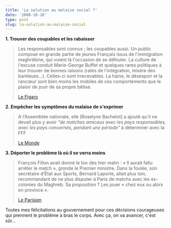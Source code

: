 ```yaml
---
title: 'La solution au malaise social ?'
date: '2008-10-16'
type: post
slug: la-solution-au-malaise-social
---
```


**1\. Trouver des coupables et les rabaisser**

> Les responsables sont connus&nbsp;; les coupables aussi. Un public composé en grande partie de jeunes Français issus de l'immigration maghrébine, qui voient là l'occasion de se défouler. La culture de l'excuse conduit Marie-George Buffet et quelques rares politiques à leur trouver de bonnes raisons (ratés de l'intégration, misère des banlieues…). Celles-ci sont irrecevables. La haine, le désespoir et la rancœur sont bien moins les mobiles de ces comportements que le plaisir de jouir de sa propre bêtise.
>
> [Le Figaro](http://www.lefigaro.fr/debats/2008/10/16/01005-20081016ARTFIG00018-un-match-des-sifflets-et-une-faute-.php)</p>

**2\. Empêcher les symptômes du malaise de s'exprimer**

> A l'Assemblée nationale, elle [Roselyne Bachelot] a ajouté qu'il ne devait plus y avoir _"de matches amicaux avec les pays responsables, avec les pays concernés, pendant une période"_ à déterminer avec la FFF
>
> [Le Monde](http://www.lemonde.fr/sport/article/2008/10/15/marseillaise-sifflee-le-match-aurait-du-etre-interrompu-selon-francois-fillon_1106925_3242.html)

**3\. Déporter le problème là où il se verra moins**

> François Fillon avait donné le ton dès hier matin&nbsp;: «&nbsp;Il aurait fallu arrêter le match&nbsp;», gronde le Premier ministre. Dans la foulée, son secrétaire d’État aux Sports, Bernard Laporte, allait plus loin, recommandant de ne plus disputer à Paris de matchs avec les ex-colonies du Maghreb. Sa proposition&nbsp;? Les jouer «&nbsp;chez eux ou alors en province&nbsp;».
>
> [Le Parisien](http://www.leparisien.fr/une/marseillaise-huee-80-des-francais-choques-16-10-2008-277626.php)

Toutes mes félicitations au gouvernement pour ces décisions courageuses qui prennent le problème à bras le corps. Avec ça, on va avancer, c'est sûr…
